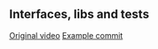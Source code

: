 ## Interfaces, libs and tests

[Original video](https://www.youtube.com/watch?v=LHtNg30nNgA&list=PLWlFXymvoaJ92awHVDO0oSy0z0ZFJifDV&index=21)
[Example commit](https://github.com/bodrovis-learning/Solidity-YT-Series/commit/8605896c632c3aa1f92c4593cddb087d74c2f65f)